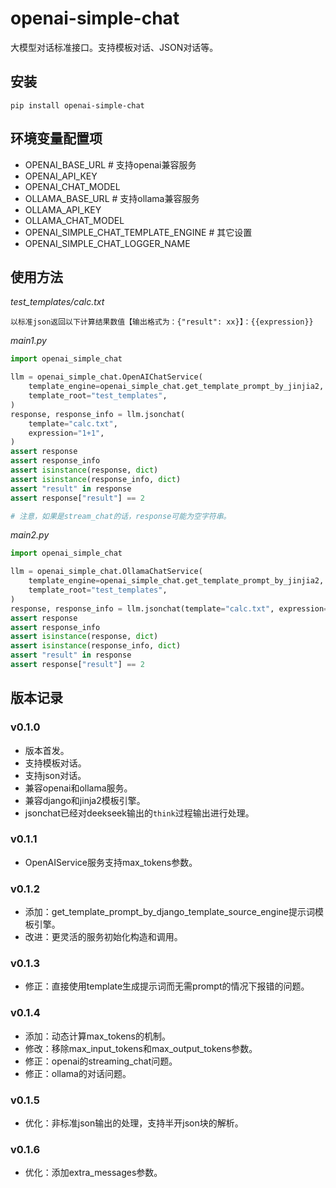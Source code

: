 # openai-simple-chat

大模型对话标准接口。支持模板对话、JSON对话等。

## 安装

```shell
pip install openai-simple-chat
```

## 环境变量配置项

- OPENAI_BASE_URL # 支持openai兼容服务
- OPENAI_API_KEY
- OPENAI_CHAT_MODEL
- OLLAMA_BASE_URL # 支持ollama兼容服务
- OLLAMA_API_KEY
- OLLAMA_CHAT_MODEL
- OPENAI_SIMPLE_CHAT_TEMPLATE_ENGINE # 其它设置
- OPENAI_SIMPLE_CHAT_LOGGER_NAME

## 使用方法

*test_templates/calc.txt*

```text
以标准json返回以下计算结果数值【输出格式为：{"result": xx}】：{{expression}}
```

*main1.py*

```python
import openai_simple_chat

llm = openai_simple_chat.OpenAIChatService(
    template_engine=openai_simple_chat.get_template_prompt_by_jinjia2,
    template_root="test_templates",
)
response, response_info = llm.jsonchat(
    template="calc.txt",
    expression="1+1",
)
assert response
assert response_info
assert isinstance(response, dict)
assert isinstance(response_info, dict)
assert "result" in response
assert response["result"] == 2

# 注意，如果是stream_chat的话，response可能为空字符串。
```

*main2.py*

```python
import openai_simple_chat

llm = openai_simple_chat.OllamaChatService(
    template_engine=openai_simple_chat.get_template_prompt_by_jinjia2,
    template_root="test_templates",
)
response, response_info = llm.jsonchat(template="calc.txt", expression="1+1")
assert response
assert response_info
assert isinstance(response, dict)
assert isinstance(response_info, dict)
assert "result" in response
assert response["result"] == 2
```

## 版本记录

### v0.1.0

- 版本首发。
- 支持模板对话。
- 支持json对话。
- 兼容openai和ollama服务。
- 兼容django和jinja2模板引擎。
- jsonchat已经对deekseek输出的`think`过程输出进行处理。

### v0.1.1

- OpenAIService服务支持max_tokens参数。

### v0.1.2

- 添加：get_template_prompt_by_django_template_source_engine提示词模板引擎。
- 改进：更灵活的服务初始化构造和调用。

### v0.1.3

- 修正：直接使用template生成提示词而无需prompt的情况下报错的问题。

### v0.1.4

- 添加：动态计算max_tokens的机制。
- 修改：移除max_input_tokens和max_output_tokens参数。
- 修正：openai的streaming_chat问题。
- 修正：ollama的对话问题。

### v0.1.5

- 优化：非标准json输出的处理，支持半开json块的解析。

### v0.1.6

- 优化：添加extra_messages参数。
